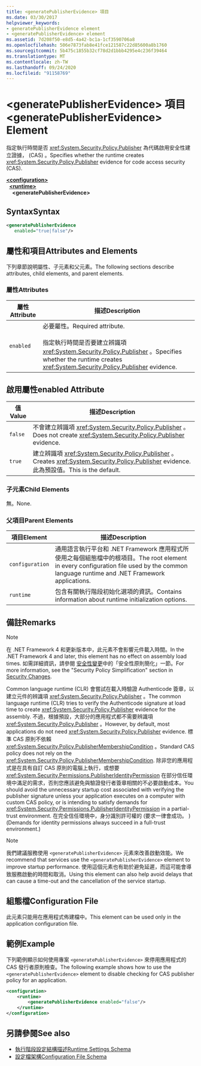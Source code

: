 ```yaml
---
title: <generatePublisherEvidence> 項目
ms.date: 03/30/2017
helpviewer_keywords:
- generatePublisherEvidence element
- <generatePublisherEvidence> element
ms.assetid: 7d208f50-e8d5-4a42-bc1a-1cf3590706a8
ms.openlocfilehash: 506e7873fab8e41fce121587c22d85600a8b1760
ms.sourcegitcommit: 5b475c1855b32cf78d2d1bbb4295e4c236f39464
ms.translationtype: MT
ms.contentlocale: zh-TW
ms.lasthandoff: 09/24/2020
ms.locfileid: "91158769"
---
```

# <a name="generatepublisherevidence-element"></a><span data-ttu-id="371cb-102">\<generatePublisherEvidence> 項目</span><span class="sxs-lookup"><span data-stu-id="371cb-102">\<generatePublisherEvidence> Element</span></span>

<span data-ttu-id="371cb-103">指定執行時間是否 <xref:System.Security.Policy.Publisher> 為代碼啟用安全性建立證據， (CAS) 。</span><span class="sxs-lookup"><span data-stu-id="371cb-103">Specifies whether the runtime creates <xref:System.Security.Policy.Publisher> evidence for code access security (CAS).</span></span>  
  
[**\<configuration>**](../configuration-element.md)\
&nbsp;&nbsp;[**\<runtime>**](runtime-element.md)\
&nbsp;&nbsp;&nbsp;&nbsp;**\<generatePublisherEvidence>**  
  
## <a name="syntax"></a><span data-ttu-id="371cb-104">Syntax</span><span class="sxs-lookup"><span data-stu-id="371cb-104">Syntax</span></span>  
  
```xml  
<generatePublisherEvidence
   enabled="true|false"/>  
```  
  
## <a name="attributes-and-elements"></a><span data-ttu-id="371cb-105">屬性和項目</span><span class="sxs-lookup"><span data-stu-id="371cb-105">Attributes and Elements</span></span>  

 <span data-ttu-id="371cb-106">下列章節說明屬性、子元素和父元素。</span><span class="sxs-lookup"><span data-stu-id="371cb-106">The following sections describe attributes, child elements, and parent elements.</span></span>  
  
### <a name="attributes"></a><span data-ttu-id="371cb-107">屬性</span><span class="sxs-lookup"><span data-stu-id="371cb-107">Attributes</span></span>  
  
|<span data-ttu-id="371cb-108">屬性</span><span class="sxs-lookup"><span data-stu-id="371cb-108">Attribute</span></span>|<span data-ttu-id="371cb-109">描述</span><span class="sxs-lookup"><span data-stu-id="371cb-109">Description</span></span>|  
|---------------|-----------------|  
|`enabled`|<span data-ttu-id="371cb-110">必要屬性。</span><span class="sxs-lookup"><span data-stu-id="371cb-110">Required attribute.</span></span><br /><br /> <span data-ttu-id="371cb-111">指定執行時間是否要建立辨識項 <xref:System.Security.Policy.Publisher> 。</span><span class="sxs-lookup"><span data-stu-id="371cb-111">Specifies whether the runtime creates <xref:System.Security.Policy.Publisher> evidence.</span></span>|  
  
## <a name="enabled-attribute"></a><span data-ttu-id="371cb-112">啟用屬性</span><span class="sxs-lookup"><span data-stu-id="371cb-112">enabled Attribute</span></span>  
  
|<span data-ttu-id="371cb-113">值</span><span class="sxs-lookup"><span data-stu-id="371cb-113">Value</span></span>|<span data-ttu-id="371cb-114">描述</span><span class="sxs-lookup"><span data-stu-id="371cb-114">Description</span></span>|  
|-----------|-----------------|  
|`false`|<span data-ttu-id="371cb-115">不會建立辨識項 <xref:System.Security.Policy.Publisher> 。</span><span class="sxs-lookup"><span data-stu-id="371cb-115">Does not create <xref:System.Security.Policy.Publisher> evidence.</span></span>|  
|`true`|<span data-ttu-id="371cb-116">建立辨識項 <xref:System.Security.Policy.Publisher> 。</span><span class="sxs-lookup"><span data-stu-id="371cb-116">Creates <xref:System.Security.Policy.Publisher> evidence.</span></span> <span data-ttu-id="371cb-117">此為預設值。</span><span class="sxs-lookup"><span data-stu-id="371cb-117">This is the default.</span></span>|  
  
### <a name="child-elements"></a><span data-ttu-id="371cb-118">子元素</span><span class="sxs-lookup"><span data-stu-id="371cb-118">Child Elements</span></span>  

 <span data-ttu-id="371cb-119">無。</span><span class="sxs-lookup"><span data-stu-id="371cb-119">None.</span></span>  
  
### <a name="parent-elements"></a><span data-ttu-id="371cb-120">父項目</span><span class="sxs-lookup"><span data-stu-id="371cb-120">Parent Elements</span></span>  
  
|<span data-ttu-id="371cb-121">項目</span><span class="sxs-lookup"><span data-stu-id="371cb-121">Element</span></span>|<span data-ttu-id="371cb-122">描述</span><span class="sxs-lookup"><span data-stu-id="371cb-122">Description</span></span>|  
|-------------|-----------------|  
|`configuration`|<span data-ttu-id="371cb-123">通用語言執行平台和 .NET Framework 應用程式所使用之每個組態檔中的根項目。</span><span class="sxs-lookup"><span data-stu-id="371cb-123">The root element in every configuration file used by the common language runtime and .NET Framework applications.</span></span>|  
|`runtime`|<span data-ttu-id="371cb-124">包含有關執行階段初始化選項的資訊。</span><span class="sxs-lookup"><span data-stu-id="371cb-124">Contains information about runtime initialization options.</span></span>|  
  
## <a name="remarks"></a><span data-ttu-id="371cb-125">備註</span><span class="sxs-lookup"><span data-stu-id="371cb-125">Remarks</span></span>  
  
> [!NOTE]
> <span data-ttu-id="371cb-126">在 .NET Framework 4 和更新版本中，此元素不會影響元件載入時間。</span><span class="sxs-lookup"><span data-stu-id="371cb-126">In the .NET Framework 4 and later, this element has no effect on assembly load times.</span></span> <span data-ttu-id="371cb-127">如需詳細資訊，請參閱 [安全性變更](/previous-versions/dotnet/framework/security/security-changes)中的「安全性原則簡化」一節。</span><span class="sxs-lookup"><span data-stu-id="371cb-127">For more information, see the "Security Policy Simplification" section in [Security Changes](/previous-versions/dotnet/framework/security/security-changes).</span></span>  
  
 <span data-ttu-id="371cb-128">Common language runtime (CLR) 會嘗試在載入時驗證 Authenticode 簽章，以建立元件的辨識項 <xref:System.Security.Policy.Publisher> 。</span><span class="sxs-lookup"><span data-stu-id="371cb-128">The common language runtime (CLR) tries to verify the Authenticode signature at load time to create <xref:System.Security.Policy.Publisher> evidence for the assembly.</span></span> <span data-ttu-id="371cb-129">不過，根據預設，大部分的應用程式都不需要辨識項 <xref:System.Security.Policy.Publisher> 。</span><span class="sxs-lookup"><span data-stu-id="371cb-129">However, by default, most applications do not need <xref:System.Security.Policy.Publisher> evidence.</span></span> <span data-ttu-id="371cb-130">標準 CAS 原則不依賴 <xref:System.Security.Policy.PublisherMembershipCondition> 。</span><span class="sxs-lookup"><span data-stu-id="371cb-130">Standard CAS policy does not rely on the <xref:System.Security.Policy.PublisherMembershipCondition>.</span></span> <span data-ttu-id="371cb-131">除非您的應用程式是在具有自訂 CAS 原則的電腦上執行，或想要 <xref:System.Security.Permissions.PublisherIdentityPermission> 在部分信任環境中滿足的需求，否則您應該避免與驗證發行者簽章相關的不必要啟動成本。</span><span class="sxs-lookup"><span data-stu-id="371cb-131">You should avoid the unnecessary startup cost associated with verifying the publisher signature unless your application executes on a computer with custom CAS policy, or is intending to satisfy demands for <xref:System.Security.Permissions.PublisherIdentityPermission> in a partial-trust environment.</span></span> <span data-ttu-id="371cb-132">在完全信任環境中，身分識別許可權的 (要求一律會成功。 ) </span><span class="sxs-lookup"><span data-stu-id="371cb-132">(Demands for identity permissions always succeed in a full-trust environment.)</span></span>  
  
> [!NOTE]
> <span data-ttu-id="371cb-133">我們建議服務使用 `<generatePublisherEvidence>` 元素來改善啟動效能。</span><span class="sxs-lookup"><span data-stu-id="371cb-133">We recommend that services use the `<generatePublisherEvidence>` element to improve startup performance.</span></span>  <span data-ttu-id="371cb-134">使用這個元素也有助於避免延遲，而這可能會導致服務啟動的時間和取消。</span><span class="sxs-lookup"><span data-stu-id="371cb-134">Using this element can also help avoid delays that can cause a time-out and the cancellation of the service startup.</span></span>  
  
## <a name="configuration-file"></a><span data-ttu-id="371cb-135">組態檔</span><span class="sxs-lookup"><span data-stu-id="371cb-135">Configuration File</span></span>  

 <span data-ttu-id="371cb-136">此元素只能用在應用程式佈建檔中。</span><span class="sxs-lookup"><span data-stu-id="371cb-136">This element can be used only in the application configuration file.</span></span>  
  
## <a name="example"></a><span data-ttu-id="371cb-137">範例</span><span class="sxs-lookup"><span data-stu-id="371cb-137">Example</span></span>  

 <span data-ttu-id="371cb-138">下列範例顯示如何使用專案 `<generatePublisherEvidence>` 來停用應用程式的 CAS 發行者原則檢查。</span><span class="sxs-lookup"><span data-stu-id="371cb-138">The following example shows how to use the `<generatePublisherEvidence>` element to disable checking for CAS publisher policy for an application.</span></span>  
  
```xml  
<configuration>  
    <runtime>  
        <generatePublisherEvidence enabled="false"/>  
    </runtime>  
</configuration>  
```  
  
## <a name="see-also"></a><span data-ttu-id="371cb-139">另請參閱</span><span class="sxs-lookup"><span data-stu-id="371cb-139">See also</span></span>

- [<span data-ttu-id="371cb-140">執行階段設定結構描述</span><span class="sxs-lookup"><span data-stu-id="371cb-140">Runtime Settings Schema</span></span>](index.md)
- [<span data-ttu-id="371cb-141">設定檔架構</span><span class="sxs-lookup"><span data-stu-id="371cb-141">Configuration File Schema</span></span>](../index.md)
